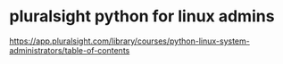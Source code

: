 # pluralsight python for linux admins

https://app.pluralsight.com/library/courses/python-linux-system-administrators/table-of-contents